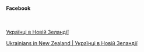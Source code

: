 #### Facebook

</br>

[Українці в Новій Зеландії](https://www.facebook.com/groups/367124340593403/?ref=share)

[Ukrainians in New Zealand | Українці в Новій Зеландії](https://www.facebook.com/groups/UkrNZ/?ref=share)